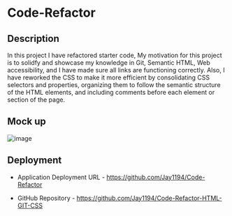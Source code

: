 # Code-Refactor

## Description
In this project I have refactored starter code, My motivation for this project is to solidfy and showcase my knowledge in Git, Semantic HTML, Web accessibility, and I have made sure all links are functioning correctly. Also, I have reworked the CSS to make it more efficient by consolidating CSS selectors and properties, organizing them to follow the semantic structure of the HTML elements, and including comments before each element or section of the page. 

## Mock up
![image](https://user-images.githubusercontent.com/105843570/193426598-b5968f1c-1df8-4b61-acaa-879d86fa7806.png)


## Deployment

* Application Deployment URL - https://github.com/Jay1194/Code-Refactor

*  GitHub Repository - https://github.com/Jay1194/Code-Refactor-HTML-GIT-CSS

